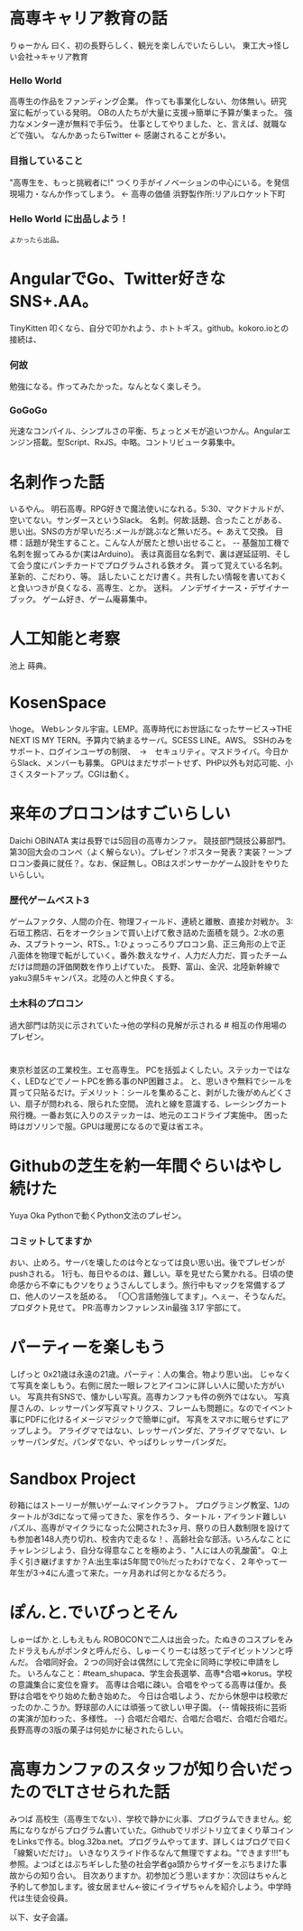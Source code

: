 # 高専キャリア教育の話
りゅーかん
曰く、初の長野らしく、観光を楽しんでいたらしい。
東工大->怪しい会社->キャリア教育
### Hello World
高専生の作品をファンディング企業。
作っても事業化しない、勿体無い。研究室に転がっている発明。
OBの人たちが大量に支援->簡単に予算が集まった。
強力なメンター達が無料で手伝う。
仕事としてやりました、と、言えば、就職などで強い。
なんかあったらTwitter <- 感謝されることが多い。
### 目指していること
"高専生を、もっと挑戦者に!" つくり手がイノベーションの中心にいる。を発信
現場力・なんか作ってしまう。 <- 高専の価値
浜野製作所:リアルロケット下町
### Hello World に出品しよう！
    よかったら出品。




# AngularでGo、Twitter好きなSNS+.AA。
TinyKitten
叩くなら、自分で叩かれよう、ホトトギス。github。kokoro.ioとの接続は、
### 何故
勉強になる。作ってみたかった。なんとなく楽しそう。
### GoGoGo
光速なコンパイル、シンプルさの平衡、ちょっとメモが追いつかん。Angularエンジン搭載。型Script、RxJS。中略。コントリビュータ募集中。




# 名刺作った話
いるやん。
明石高専。RPG好きで魔法使いになれる。5:30、マクドナルドが、空いてない。サンダースというSlack。
名刺。何故:話題、合ったことがある、思い出。SNSの方が早いだろ:メールが跳ぶなど無いだろ。<- あえて交換。
目標：話題が発生すること。こんな人が居たと想い出せること。
-- 基盤加工機で名刺を掘ってみるか(実はArduino)。
表は真面目な名刺で、裏は遅延証明、そして会う度にパンチカードでプログラムされる鉄オタ。
貰って覚えている名刺。革新的、こだわり、等。
話したいことだけ書く。共有したい情報を書いておくと食いつきが良くなる、高専生、とか。
送料。
ノンデザイナース・デザイナーブック。
ゲーム好き、ゲーム庵募集中。



# 人工知能と考察
池上 蒔典。




# KosenSpace
\hoge。
Webレンタル宇宙。LEMP。高専時代にお世話になったサービス->THE NEXT IS MY TERN。予算内で納まるサーバ。SCESS LINE。AWS。
SSHのみをサポート、ログインユーザの制限、　→　セキュリティ。マスドライバ。今日からSlack、メンバーも募集。
GPUはまだサポートせず、PHP以外も対応可能、小さくスタートアップ。CGIは動く。



# 来年のプロコンはすごいらしい
Daichi OBINATA
実は長野では5回目の高専カンファ。
競技部門競技公募部門。第30回大会のコンペ（よく解らない）。プレゼン？ポスター発表？実装？ー＞プロコン委員に就任？。なお、保証無し。OBはスポンサーかゲーム設計をやりたいらしい。
### 歴代ゲームベスト3
ゲームファクタ、人間の介在、物理フィールド、連続と離散、直接か対戦か。
3:石垣工務店、石をオークションで買い上げて敷き詰めた面積を競う。2:水の恵み、スプラトゥーン、RTS、。1:ひょっっころりプロコン島、正三角形の上で正八面体を物理で転がしていく。番外:数えなサイ、人力だ人力だ、買ったチームだけは問題の評価関数を作り上げていた。
長野、富山、金沢、北陸新幹線でyaku3県5キャンパス。北陸の人と仲良くする。
### 土木科のプロコン
過大部門は防災に示されていた->他の学科の見解が示される # 相互の作用場のプレゼン。



#

東京杉並区の工業校生。エセ高専生。
PCを括弧よくしたい。ステッカーではなく、LEDなどでノートPCを飾る事のNP困難さよ。
と、思いきや無料でシールを貰って只貼るだけ。デメリット：シールを集めること、剥がした後がめんどくさい、扇子が問われる、限られた空間。
流れと線を意識する、レーシングカート飛行機。一番お気に入りのステッカーは、地元のエコドライブ実施中。
困った時はガソリンで服。GPUは暖房になるので夏は省エネ。



# Githubの芝生を約一年間ぐらいはやし続けた
Yuya Oka
Pythonで動くPython文法のプレゼン。
### コミットしてますか
おい、止めろ。サーバを壊したのは今となっては良い思い出。後でプレゼンがpushされる。
1行も、毎日やるのは、難しい。草を見せたら驚かれる。日頃の使命感から不幸にもクソをりょうさんしてしまう。旅行中もマックを常備するプロ、他人のソースを舐める。
「〇〇言語勉強してます」。へぇー、そうなんだ。プロダクト見せて。
PR:高専カンファレンスin最強 3.17 宇部にて。



# パーティーを楽しもう
しげっと
0x21歳は永遠の21歳。パーティ：人の集合。物より思い出。
じゃなくて写真を楽しもう。右側に居た一眼レフとアイコンに詳しい人に聞いた方がいい。
写真共有SNSで、懐かしい写真。高専カンファも件の例外ではない。
写真屋さんの、レッサーパンダ写真マトリクス、フレームも問題に。なのでイベント事にPDFに化けるイメージマジックで簡単にgif。
写真をスマホに眠らせずにアップしよう。
アライグマではない、レッサーパンダだ、アライグマでない、レッサーパンダだ。パンダでない、やっぱりレッサーパンダだ。



# Sandbox Project

砂箱にはストーリーが無いゲーム:マインクラフト。
プログラミング教室、1Jのタートルが3dになって帰ってきた、家を作ろう、タートル・アイランド難しいパズル、高専がマイクラになった公開された3ヶ月、祭りの日人数制限を設けても参加者148人売り切れ、校舎内で走るな！、高齢社会な部活。いろんなことにチャレンジしよう、自分な得意なことを極めよう、"人には人の乳酸菌"。
Q:上手く引き継げますか？A:出生率は5年間で0％だったわけでなく、２年やって一年生が3->4にん遣って来た。一ヶ月あれば何とかなるだろう。

# ぽん.と.でいびっとそん
しゅーぱか.と.しもえもん
ROBOCONで二人は出会った。たぬきのコスプレをみたドラえもんがポンタと呼んだら、しゅーくりーむは怒ってデイビットソンと呼んだ。
合唱同好会。２つの同好会は偶然にして完全に同時に学校に申請をした。
いろんなこと：#team_shupaca、学生会長選挙、高専*合唱=>korus。学校の意識集合に変位を齎す。
高専は合唱に疎い。合唱をやってる高専は僅か。長野は合唱をやり始めた動き始めた。
今日は合唱しよう、だから休憩中は校歌だったのか.こうか。野球部の人には頑張って欲しい甲子園。 {-- 情報技術に芸術の実演が加わった、多様性。 --}
合唱だ合唱だ、合唱だ合唱だ、合唱だ合唱だ。
長野高専の3版の菓子は何処かに秘されたらしい。



# 高専カンファのスタッフが知り合いだったのでLTさせられた話
みつば
高校生（高専生でない）、学校で静かに火事、プログラムできません。蛇馬になりながらプログラム書いていた。Githubでリポジトリ立てまくり草コインをLinksで作る。blog.32ba.net。プログラムやってます、詳しくはブログで曰く「線繋いだだけ」。
いきなりスライド作るなんて無理ですよね。"できます!!!"も参照。よつばとはぶちギレした塾の社会学者ga頭からサイダーをぶちまけた事故からの知り合い。
目次ありますか。初参加どう思いますか：次回はちゃんと予約して参加します。彼女居ません<-彼にイライザちゃんを紹介しよう。中学時代は生徒会役員。



以下、女子会議。



# 
